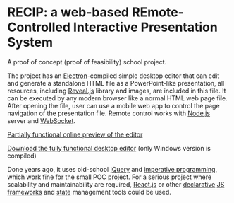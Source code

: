 # RECIP: a web-based REmote-Controlled Interactive Presentation System

A proof of concept (proof of feasibility) school project.

The project has an [Electron](https://www.electronjs.org/)-compiled simple desktop editor that can edit and generate a standalone HTML file as a PowerPoint-like presentation, all resources, including [Reveal.js](https://revealjs.com/) library and images, are included in this file. It can be executed by any modern browser like a normal HTML web page file. After opening the file, user can use a mobile web app to control the page navigation of the presentation file. Remote control works with [Node.js](https://nodejs.org/) server and [WebSocket](https://developer.mozilla.org/en-US/docs/Web/API/WebSockets_API).

[Partially functional online preview of the editor](https://tomchen.github.io/recip/)

[Download the fully functional desktop editor]() (only Windows version is compiled)

Done years ago, it uses old-school [jQuery](https://jquery.com/) and [imperative programming](https://en.wikipedia.org/wiki/Imperative_programming), which work fine for the small POC project. For a serious project where scalability and maintainability are required, [React.js](https://reactjs.org/) or other [declarative](https://en.wikipedia.org/wiki/Declarative_programming) [JS frameworks](https://en.wikipedia.org/wiki/Comparison_of_JavaScript_frameworks) and [state](https://reactjs.org/docs/state-and-lifecycle.html) management tools could be used.